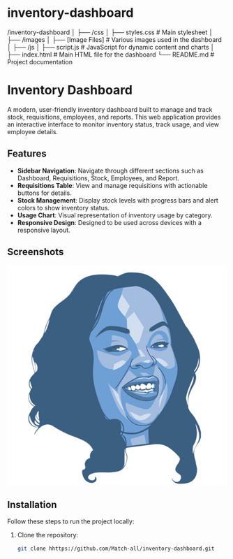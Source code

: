 # inventory-dashboard
/inventory-dashboard
│
├── /css
│   ├── styles.css        # Main stylesheet
│
├── /images
│   ├── [Image Files]     # Various images used in the dashboard
│
├── /js
│   ├── script.js         # JavaScript for dynamic content and charts
│
├── index.html            # Main HTML file for the dashboard
└── README.md             # Project documentation

# Inventory Dashboard

A modern, user-friendly inventory dashboard built to manage and track stock, requisitions, employees, and reports. This web application provides an interactive interface to monitor inventory status, track usage, and view employee details.

## Features

- **Sidebar Navigation**: Navigate through different sections such as Dashboard, Requisitions, Stock, Employees, and Report.
- **Requisitions Table**: View and manage requisitions with actionable buttons for details.
- **Stock Management**: Display stock levels with progress bars and alert colors to show inventory status.
- **Usage Chart**: Visual representation of inventory usage by category.
- **Responsive Design**: Designed to be used across devices with a responsive layout.

## Screenshots

![Dashboard Screenshot](images/The%20Future%2010_%20Get%20To%20Know%20These%2010%20Black%20Women%20In%20Tech%20_%20Essence.jpeg)

## Installation

Follow these steps to run the project locally:

1. Clone the repository:
   ```bash
   git clone hhttps://github.com/Match-all/inventory-dashboard.git
